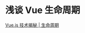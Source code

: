 # 浅谈 Vue 生命周期
[Vue.js 技术揭秘 | 生命周期](https://ustbhuangyi.github.io/vue-analysis/components/lifecycle.html#beforedestroy-destroyed)
